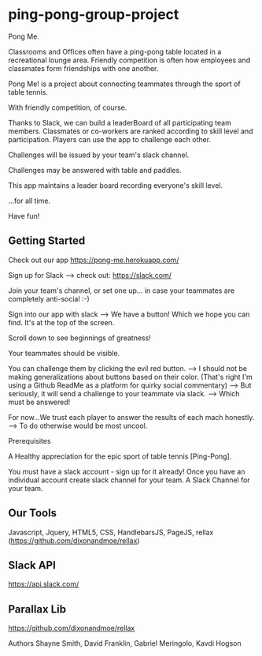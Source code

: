 # ping-pong-group-project

Pong Me.

Classrooms and Offices often have a ping-pong table located in a recreational lounge area.
Friendly competition is often how employees and classmates form friendships with one another.

Pong Me! is a project about connecting teammates through the sport of table tennis.

With friendly competition, of course.

Thanks to Slack, we can build a leaderBoard of all participating team members.
Classmates or co-workers are ranked according to skill level and participation.
Players can use the app to challenge each other.

Challenges will be issued by your team's slack channel.

Challenges may be answered with table and paddles.

This app maintains a leader board recording everyone's skill level.

...for all time.

Have fun!

Getting Started
----------------

Check out our app https://pong-me.herokuapp.com/

Sign up for Slack --> check out: https://slack.com/

Join your team's channel, or set one up... in case your teammates are completely anti-social :-)

Sign into our app with slack --> We have a button! Which we hope you can find. It's at the top of the screen.

Scroll down to see beginnings of greatness!

Your teammates should be visible.

You can challenge them by clicking the evil red button.
  --> I should not be making generalizations about buttons based on their color.
      (That's right I'm using a Github ReadMe as a platform for quirky social commentary)
  --> But seriously, it will send a challenge to your teammate via slack.
    --> Which must be answered!

For now...We trust each player to answer the results of each mach honestly.
  --> To do otherwise would be most uncool.

Prerequisites

A Healthy appreciation for the epic sport of table tennis [Ping-Pong].

You must have a slack account - sign up for it already!
Once you have an individual account create slack channel for your team.
A Slack Channel for your team.


Our Tools
---------
Javascript, Jquery, HTML5, CSS, HandlebarsJS, PageJS, rellax (https://github.com/dixonandmoe/rellax)

Slack API
---------
https://api.slack.com/

Parallax Lib
---------
https://github.com/dixonandmoe/rellax

Authors
Shayne Smith, David Franklin, Gabriel Meringolo, Kavdi Hogson
